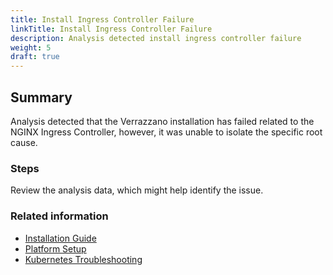 ```yaml
---
title: Install Ingress Controller Failure
linkTitle: Install Ingress Controller Failure
description: Analysis detected install ingress controller failure
weight: 5
draft: true
---
```


## Summary
Analysis detected that the Verrazzano installation has failed related to the NGINX Ingress Controller, however, it was unable to isolate the specific root cause.

### Steps

Review the analysis data, which might help identify the issue.

### Related information
* [Installation Guide](https://verrazzano.io/docs/setup/install/installation/)
* [Platform Setup](https://verrazzano.io/docs/setup/platforms/)
* [Kubernetes Troubleshooting](https://kubernetes.io/docs/tasks/debug-application-cluster/troubleshooting/)
